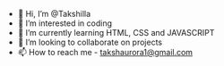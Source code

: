- 👋 Hi, I’m @Takshilla
- 👀 I’m interested in coding
- 🌱 I’m currently learning HTML, CSS and JAVASCRIPT
- 💞️ I’m looking to collaborate on projects
- 📫 How to reach me  - takshaurora1@gmail.com

<!---
Takshilla/Takshilla is a ✨ special ✨ repository because its `README.md` (this file) appears on your GitHub profile.
You can click the Preview link to take a look at your changes.
--->

